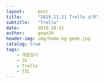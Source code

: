 ```yaml
---
layout:     post
title:      "2019.11.21 Trello 소개"
subtitle:   "Trello"
date:       2019-10-31
author:     gogoJH
header-img: img/home-bg-geek.jpg
catalog: true
tags:
    - 개발일기
    - JS
    - Trello
    - TIL
---
```

<!--stackedit_data:
eyJoaXN0b3J5IjpbMTk3ODg4Nzc3OSwyMDQwMjk3NjIyLDczMD
k5ODExNl19
-->